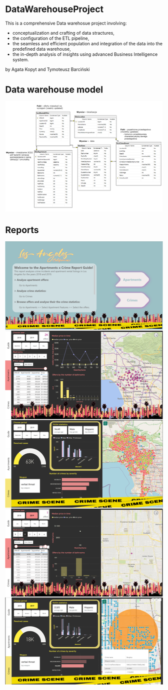 # DataWarehouseProject
This is a comprehensive Data warehosue project involving:
+ conceptualization and crafting of data stractures,
+  the configuration of the ETL pipeline,
+  the seamless and efficient population and integration of the data into the predefined data warehouse,
+  the in-depth analysis of insights using advanced Business Intelligence system.

by Agata Kopyt and Tymoteusz Barciński

# Data warehouse model
![Data warehouse model diagram](/DataWarehouseProject/modelling/dwh_model.png)

# Reports

![Guide Page](/DataWarehouseProject/PowerBI/Reports/Guide.png)
![Apart Page](/DataWarehouseProject/PowerBI/Reports/Apart.png)
![Crime Page](/DataWarehouseProject/PowerBI/Reports/Crime.png)
![Cheapest Apartment](/DataWarehouseProject/PowerBI/Reports/CheapestApart.png)
![Crime around cheapest apartment](/DataWarehouseProject/PowerBI/Reports/CrimeAroundCheapest.png)


